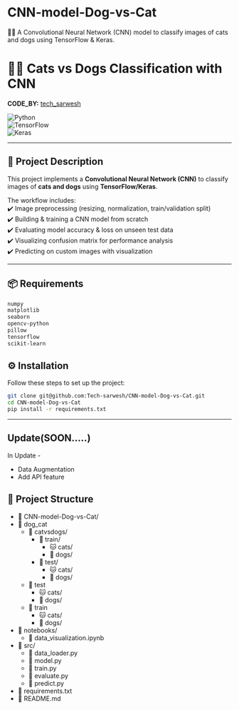 # CNN-model-Dog-vs-Cat
🐶🐱 A Convolutional Neural Network (CNN) model to classify images of cats and dogs using TensorFlow & Keras.

# 🐶🐱 Cats vs Dogs Classification with CNN  

**CODE_BY:** [tech_sarwesh](https://github.com/tech-sarwesh)  

![Python](https://img.shields.io/badge/Python-3.8%2B-blue)  
![TensorFlow](https://img.shields.io/badge/TensorFlow-2.x-orange)  
![Keras](https://img.shields.io/badge/Keras-Deep%20Learning-red)  

---

## 📖 Project Description  
This project implements a **Convolutional Neural Network (CNN)** to classify images of **cats and dogs** using **TensorFlow/Keras**.  

The workflow includes:  
✔️ Image preprocessing (resizing, normalization, train/validation split)  
✔️ Building & training a CNN model from scratch  
✔️ Evaluating model accuracy & loss on unseen test data  
✔️ Visualizing confusion matrix for performance analysis  
✔️ Predicting on custom images with visualization  

---

## 📦 Requirements  

```bash
numpy
matplotlib
seaborn
opencv-python
pillow
tensorflow
scikit-learn
```

## ⚙️ Installation

Follow these steps to set up the project:
```bash
git clone git@github.com:Tech-sarwesh/CNN-model-Dog-vs-Cat.git
cd CNN-model-Dog-vs-Cat
pip install -r requirements.txt
```
---
## Update(SOON.....)

In Update - 
- Data Augmentation
- Add API feature

## 📂 Project Structure

- 📁 CNN-model-Dog-vs-Cat/
- 📁 dog_cat
  - 📁 catvsdogs/
    - 📁 train/
      - 🐱 cats/
      - 🐶 dogs/
    - 📁 test/
      - 🐱 cats/
      - 🐶 dogs/
  - 📁 test
    - 🐱 cats/
    - 🐶 dogs/
  - 📁 train
    - 🐱 cats/
    - 🐶 dogs/
- 📁 notebooks/
  - 📄 data_visualization.ipynb
- 📁 src/
  - 📄 data_loader.py
  - 📄 model.py
  - 📄 train.py
  - 📄 evaluate.py
  - 📄 predict.py
- 📄 requirements.txt
- 📄 README.md


